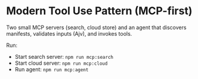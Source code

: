 # Modern Tool Use Pattern (MCP-first)

Two small MCP servers (search, cloud store) and an agent that discovers manifests, validates inputs (Ajv), and invokes tools.


Run:

- Start search server: `npm run mcp:search`
- Start cloud server: `npm run mcp:cloud`
- Run agent: `npm run mcp:agent`
